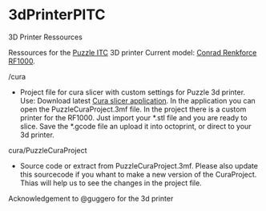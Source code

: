 # 3dPrinterPITC
3D Printer Ressources

Ressources for the <a href="http://www.puzzle.ch">Puzzle ITC</a> 3D printer
Current model: <a href="https://www.conrad.ch/de/renkforce-rf1000-3d-drucker-bausatz-1007507.html#accessories">Conrad Renkforce RF1000</a>. 

/cura
* Project file for cura slicer with custom settings for Puzzle 3d printer. Use: Download latest <a href="https://ultimaker.com/en/products/ultimaker-cura-software">Cura slicer application</a>. In the application you can open the PuzzleCuraProject.3mf file. In the project there is a custom printer for the RF1000. Just import your *.stl file and you are ready to slice. Save the *.gcode file an upload it into octoprint, or direct to your 3d printer.

cura/PuzzleCuraProject
* Source code or extract from PuzzleCuraProject.3mf. Please also update this sourcecode if you whant to make a new version of the CuraProject. Thias will help us to see the changes in the project file.

Acknowledgement to @guggero for the 3d printer 
